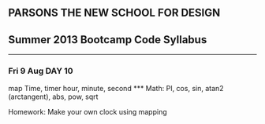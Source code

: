 ## PARSONS THE NEW SCHOOL FOR DESIGN
## Summer 2013 Bootcamp Code Syllabus
-------------------------------------------------------------------

### Fri 9 Aug DAY 10

map
Time, timer  hour, minute, second
*** Math: PI, cos, sin, atan2 (arctangent), abs, pow, sqrt 

Homework:
Make your own clock using mapping
